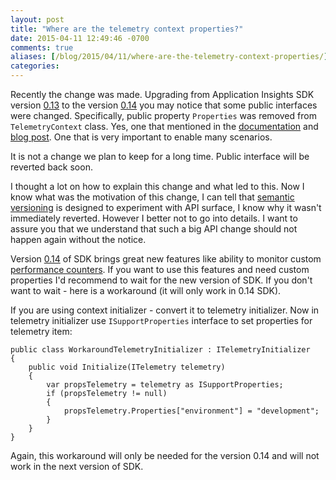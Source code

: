 ```yaml
---
layout: post
title: "Where are the telemetry context properties?"
date: 2015-04-11 12:49:46 -0700
comments: true
aliases: [/blog/2015/04/11/where-are-the-telemetry-context-properties/]
categories: 
---
```

Recently the change was made. Upgrading from Application Insights SDK version [0.13](http://www.nuget.org/packages/Microsoft.ApplicationInsights.Web/0.13.3-build03939) to the version [0.14](http://www.nuget.org/packages/Microsoft.ApplicationInsights.Web/0.14.0-build20632) you may notice that some public interfaces were changed. Specifically, public property ```Properties``` was removed from ```TelemetryContext``` class. Yes, one that mentioned in the [documentation](http://azure.microsoft.com/en-us/documentation/articles/app-insights-web-track-usage-custom-events-metrics/#defaults) and [blog post](http://blogs.msdn.com/b/visualstudioalm/archive/2015/01/07/application-insights-support-for-multiple-environments-stamps-and-app-versions.aspx). One that is very important to enable many scenarios.

It is not a change we plan to keep for a long time. Public interface will be reverted back soon.

I thought a lot on how to explain this change and what led to this. Now I know what was the motivation of this change, I can tell that [semantic versioning](http://semver.org/) is designed to experiment with API surface, I know why it wasn't immediately reverted. However I better not to go into details. I want to assure you that we understand that such a big API change should not happen again without the notice.

Version [0.14](http://www.nuget.org/packages/Microsoft.ApplicationInsights.Web/0.14.0-build20632) of SDK brings great new features like ability to monitor custom [performance counters](http://blogs.msdn.com/b/visualstudioalm/archive/2015/04/01/application-insights-choose-your-own-performance-counters.aspx). If you want to use this features and need custom properties I'd recommend to wait for the new version of SDK. If you don't want to wait - here is a workaround (it will only work in 0.14 SDK).

If you are using context initializer - convert it to telemetry initializer. Now in telemetry initializer use ```ISupportProperties``` interface to set properties for telemetry item:

```
public class WorkaroundTelemetryInitializer : ITelemetryInitializer
{
    public void Initialize(ITelemetry telemetry)
    {
        var propsTelemetry = telemetry as ISupportProperties;
        if (propsTelemetry != null)
        {
            propsTelemetry.Properties["environment"] = "development";
        }
    }
}
``` 

Again, this workaround will only be needed for the version 0.14 and will not work in the next version of SDK.  